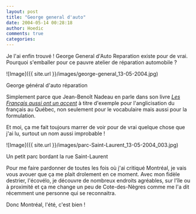 ```yaml
---
layout: post
title: "George general d'auto"
date: 2004-05-14 00:28:18
author: Hoedic
comments: true
categories: 
---
```



Je l'ai enfin trouvé ! George General d'Auto Reparation existe pour de vrai. Pourquoi s'emballer pour ce pauvre atelier de réparation automobile ?

![Image]({{ site.url }}/images/george-general_13-05-2004.jpg)
<div class="photoattrib">George général d'auto réparation</div>



Simplement parce que Jean-Benoît Nadeau en parle dans son livre *[Les Français aussi ont un accent](http://www.amazon.fr/exec/obidos/ASIN/2228898368/171-9621319-5991453)* à titre d'exemple pour l'anglicisation du français au Québec, non seulement pour le vocabulaire mais aussi pour la formulation.

Et moi, ça me fait toujours marrer de voir pour de vrai quelque chose que j'ai lu, surtout un nom aussi improbable !

![Image]({{ site.url }}/images/parc-Saint-Laurent_13-05-2004_003.jpg)
<div class="photoattrib">Un petit parc bordant la rue Saint-Laurent</div>



Pour me faire pardonner de toutes les fois où j'ai critiqué Montréal, je vais vous avouer que ça me plait drolement en ce moment. Avec mon fidèle destrier, l'écovélo, je découvre de nombreux endroits agréables, sur l'île ou à proximité et ça me change un peu de Cote-des-Nègres comme me l'a dit récemment une personne qui se reconnaitra.

Donc Montréal, l'été, c'est bien !